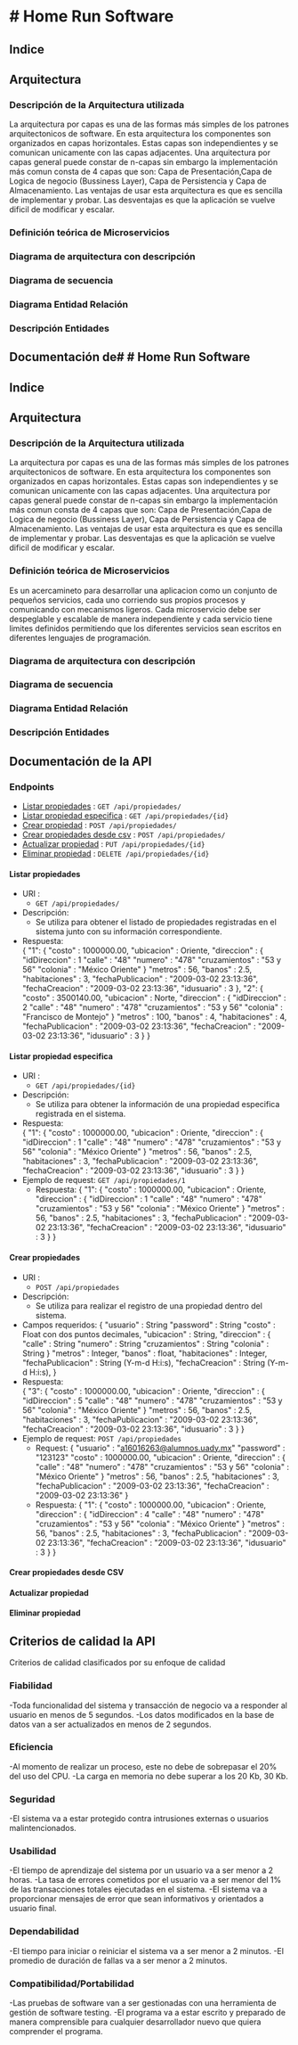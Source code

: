 # # Home Run Software
## Indice
## Arquitectura

### Descripción de la Arquitectura utilizada
La arquitectura por capas es una de las formas más simples de los patrones arquitectonicos de software. En esta arquitectura los componentes son organizados en capas horizontales. Estas capas son independientes y se comunican unicamente con las capas adjacentes. Una arquitectura por capas general puede constar de n-capas sin embargo la implementación más comun consta de 4 capas que son: Capa de Presentación,Capa de Logica de negocio (Bussiness Layer), Capa de Persistencia y Capa de Almacenamiento. Las ventajas de usar esta arquitectura es que es sencilla de implementar y probar. Las desventajas es que la aplicación se vuelve dificil de modificar y escalar.
### Definición teórica de Microservicios

### Diagrama de arquitectura con descripción
### Diagrama de secuencia
### Diagrama Entidad Relación
### Descripción Entidades

## Documentación de# # Home Run Software
## Indice
## Arquitectura

### Descripción de la Arquitectura utilizada
La arquitectura por capas es una de las formas más simples de los patrones arquitectonicos de software. En esta arquitectura los componentes son organizados en capas horizontales. Estas capas son independientes y se comunican unicamente con las capas adjacentes. Una arquitectura por capas general puede constar de n-capas sin embargo la implementación más comun consta de 4 capas que son: Capa de Presentación,Capa de Logica de negocio (Bussiness Layer), Capa de Persistencia y Capa de Almacenamiento. Las ventajas de usar esta arquitectura es que es sencilla de implementar y probar. Las desventajas es que la aplicación se vuelve dificil de modificar y escalar.
### Definición teórica de Microservicios
Es un acercamineto para desarrollar una aplicacion como un conjunto de pequeños servicios, cada uno corriendo sus propios procesos y comunicando con mecanismos ligeros. Cada microservicio debe ser despeglable y escalable de manera independiente y cada servicio tiene limites definidos permitiendo que los diferentes servicios sean escritos en diferentes lenguajes de programación.

### Diagrama de arquitectura con descripción
### Diagrama de secuencia
### Diagrama Entidad Relación
### Descripción Entidades

## Documentación de la API
### Endpoints
* [Listar propiedades](#listarPropiedades) : `GET /api/propiedades/`
* [Listar propiedad especifica](#listarEspecifica) : `GET /api/propiedades/{id}`
* [Crear propiedad](#crearPropiedad) : `POST /api/propiedades/`
* [Crear propiedades desde csv](#crearCSV) : `POST /api/propiedades/`
* [Actualizar propiedad](#actualizarPropiedad) : `PUT /api/propiedades/{id}`
* [Eliminar propiedad](#eliminarPropiedad) : `DELETE /api/propiedades/{id}`

#### <a name="listarPropiedades"></a> Listar propiedades
* URI :
  * `GET /api/propiedades/`
* Descripción:
  * Se utiliza para obtener el listado de propiedades registradas en el sistema
  junto con su información correspondiente.
* Respuesta:    
      {
        "1": {
          "costo" : 1000000.00,
          "ubicacion" : Oriente,
          "direccion" : {
            "idDireccion" : 1
            "calle" : "48"
            "numero" : "478"
            "cruzamientos" : "53 y 56"
            "colonia" : "México Oriente"
            }
          "metros" : 56,
          "banos" : 2.5,
          "habitaciones" : 3,
          "fechaPublicacion" : "2009-03-02 23:13:36",
          "fechaCreacion" : "2009-03-02 23:13:36",
          "idusuario" : 3
        },
        "2": {
          "costo" : 3500140.00,
          "ubicacion" : Norte,
          "direccion" : {
            "idDireccion" : 2
            "calle" : "48"
            "numero" : "478"
            "cruzamientos" : "53 y 56"
            "colonia" : "Francisco de Montejo"
            }
          "metros" : 100,
          "banos" : 4,
          "habitaciones" : 4,
          "fechaPublicacion" : "2009-03-02 23:13:36",
          "fechaCreacion" : "2009-03-02 23:13:36",
          "idusuario" : 3
        }
      }         

#### <a name="listarEspecifica"></a> Listar propiedad especifica
* URI :
  * `GET /api/propiedades/{id}`
* Descripción:
  * Se utiliza para obtener la información de una propiedad especifica registrada
  en el sistema.
* Respuesta:    
      {
        "1": {
          "costo" : 1000000.00,
          "ubicacion" : Oriente,
          "direccion" : {
            "idDireccion" : 1
            "calle" : "48"
            "numero" : "478"
            "cruzamientos" : "53 y 56"
            "colonia" : "México Oriente"
            }
          "metros" : 56,
          "banos" : 2.5,
          "habitaciones" : 3,
          "fechaPublicacion" : "2009-03-02 23:13:36",
          "fechaCreacion" : "2009-03-02 23:13:36",
          "idusuario" : 3
        }
      }       
* Ejemplo de request: `GET /api/propiedades/1`
  * Respuesta:
        {
          "1": {
            "costo" : 1000000.00,
            "ubicacion" : Oriente,
            "direccion" : {
              "idDireccion" : 1
              "calle" : "48"
              "numero" : "478"
              "cruzamientos" : "53 y 56"
              "colonia" : "México Oriente"
              }
            "metros" : 56,
            "banos" : 2.5,
            "habitaciones" : 3,
            "fechaPublicacion" : "2009-03-02 23:13:36",
            "fechaCreacion" : "2009-03-02 23:13:36",
            "idusuario" : 3
          }
        }     

#### <a name="crearPropiedad"></a> Crear propiedades
* URI :
  * `POST /api/propiedades`
* Descripción:
  * Se utiliza para realizar el registro de una propiedad dentro del sistema.
* Campos requeridos:
      {
        "usuario" : String
        "password" : String
        "costo" : Float con dos puntos decimales,
        "ubicacion" : String,
        "direccion" : {
          "calle" : String
          "numero" : String
          "cruzamientos" : String
          "colonia" : String
          }
        "metros" : Integer,
        "banos" : float,
        "habitaciones" : Integer,
        "fechaPublicacion" : String (Y-m-d H:i:s),
        "fechaCreacion" : String (Y-m-d H:i:s),
      }
* Respuesta:    
      {
        "3": {
          "costo" : 1000000.00,
          "ubicacion" : Oriente,
          "direccion" : {
            "idDireccion" : 5
            "calle" : "48"
            "numero" : "478"
            "cruzamientos" : "53 y 56"
            "colonia" : "México Oriente"
            }
          "metros" : 56,
          "banos" : 2.5,
          "habitaciones" : 3,
          "fechaPublicacion" : "2009-03-02 23:13:36",
          "fechaCreacion" : "2009-03-02 23:13:36",
          "idusuario" : 3
        }
      }       
* Ejemplo de request: `POST /api/propiedades`
  * Request:
        {
          "usuario" : "a16016263@alumnos.uady.mx"
          "password" : "123123"
          "costo" : 1000000.00,
          "ubicacion" : Oriente,
          "direccion" : {
            "calle" : "48"
            "numero" : "478"
            "cruzamientos" : "53 y 56"
            "colonia" : "México Oriente"
          }
          "metros" : 56,
          "banos" : 2.5,
          "habitaciones" : 3,
          "fechaPublicacion" : "2009-03-02 23:13:36",
          "fechaCreacion" : "2009-03-02 23:13:36"
        }
  * Respuesta:
        {
          "1": {
            "costo" : 1000000.00,
            "ubicacion" : Oriente,
            "direccion" : {
              "idDireccion" : 4
              "calle" : "48"
              "numero" : "478"
              "cruzamientos" : "53 y 56"
              "colonia" : "México Oriente"
            }
            "metros" : 56,
            "banos" : 2.5,
            "habitaciones" : 3,
            "fechaPublicacion" : "2009-03-02 23:13:36",
            "fechaCreacion" : "2009-03-02 23:13:36",
            "idusuario" : 3
          }
        }     

#### <a name="crearCSV"></a> Crear propiedades desde CSV

#### <a name="actualizarPropiedad"></a> Actualizar propiedad

#### <a name="eliminarPropiedad"></a> Eliminar propiedad


## Criterios de calidad la API
Criterios de calidad clasificados por su enfoque de calidad

### Fiabilidad
-Toda funcionalidad del sistema y transacción de negocio va a responder al usuario en menos de 5 segundos.
-Los datos modificados en la base de datos van a ser actualizados en menos de 2 segundos.

### Eficiencia
-Al momento de realizar un proceso, este no debe de sobrepasar el 20% del uso del CPU.
-La carga en memoria no debe superar a los 20 Kb, 30 Kb.

### Seguridad
-El sistema va a estar protegido contra intrusiones externas o usuarios malintencionados.

### Usabilidad
-El tiempo de aprendizaje del sistema por un usuario va a ser menor a 2 horas.
-La tasa de errores cometidos por el usuario va a ser menor del 1% de las transacciones  totales ejecutadas en el sistema.
-El sistema va a proporcionar mensajes de error que sean informativos y orientados a usuario final.

### Dependabilidad
-El tiempo para iniciar o reiniciar el sistema va a ser menor a 2 minutos.
-El promedio de duración de fallas va a ser menor a 2 minutos.

### Compatibilidad/Portabilidad
-Las pruebas de software van a ser gestionadas con una herramienta de gestión de software testing.
-El programa va a estar escrito y preparado de manera comprensible para cualquier desarrollador nuevo que quiera comprender el programa.

